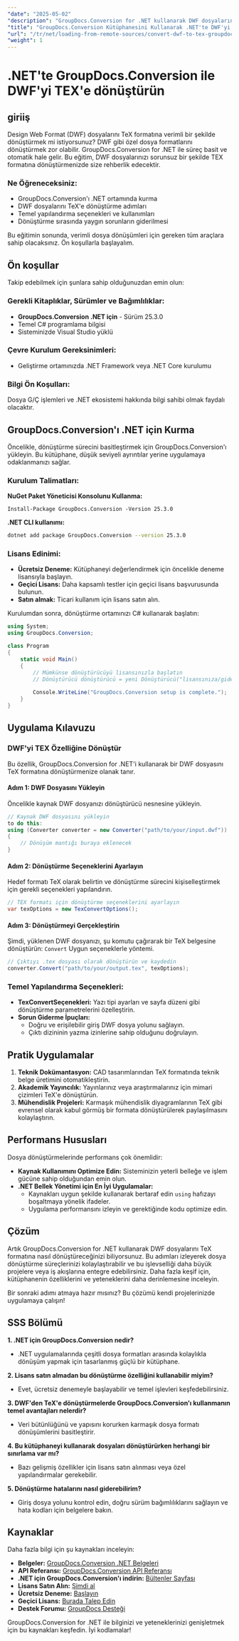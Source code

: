 ```yaml
---
"date": "2025-05-02"
"description": "GroupDocs.Conversion for .NET kullanarak DWF dosyalarını TeX formatına nasıl verimli bir şekilde dönüştüreceğinizi öğrenin. Bu eğitim kurulum, dönüştürme adımları ve sorun giderme ipuçlarını kapsar."
"title": "GroupDocs.Conversion Kütüphanesini Kullanarak .NET'te DWF'yi TEX'e Dönüştürme"
"url": "/tr/net/loading-from-remote-sources/convert-dwf-to-tex-groupdocs-dotnet/"
"weight": 1
---
```


# .NET'te GroupDocs.Conversion ile DWF'yi TEX'e dönüştürün

## giriiş

Design Web Format (DWF) dosyalarını TeX formatına verimli bir şekilde dönüştürmek mi istiyorsunuz? DWF gibi özel dosya formatlarını dönüştürmek zor olabilir. GroupDocs.Conversion for .NET ile süreç basit ve otomatik hale gelir. Bu eğitim, DWF dosyalarınızı sorunsuz bir şekilde TEX formatına dönüştürmenizde size rehberlik edecektir.

### Ne Öğreneceksiniz:
- GroupDocs.Conversion'ı .NET ortamında kurma
- DWF dosyalarını TeX'e dönüştürme adımları
- Temel yapılandırma seçenekleri ve kullanımları
- Dönüştürme sırasında yaygın sorunların giderilmesi

Bu eğitimin sonunda, verimli dosya dönüşümleri için gereken tüm araçlara sahip olacaksınız. Ön koşullarla başlayalım.

## Ön koşullar

Takip edebilmek için şunlara sahip olduğunuzdan emin olun:

### Gerekli Kitaplıklar, Sürümler ve Bağımlılıklar:
- **GroupDocs.Conversion .NET için** - Sürüm 25.3.0
- Temel C# programlama bilgisi
- Sisteminizde Visual Studio yüklü

### Çevre Kurulum Gereksinimleri:
- Geliştirme ortamınızda .NET Framework veya .NET Core kurulumu

### Bilgi Ön Koşulları:
Dosya G/Ç işlemleri ve .NET ekosistemi hakkında bilgi sahibi olmak faydalı olacaktır.

## GroupDocs.Conversion'ı .NET için Kurma

Öncelikle, dönüştürme sürecini basitleştirmek için GroupDocs.Conversion'ı yükleyin. Bu kütüphane, düşük seviyeli ayrıntılar yerine uygulamaya odaklanmanızı sağlar.

### Kurulum Talimatları:

**NuGet Paket Yöneticisi Konsolunu Kullanma:**
```shell
Install-Package GroupDocs.Conversion -Version 25.3.0
```

**.NET CLI kullanımı:**
```bash
dotnet add package GroupDocs.Conversion --version 25.3.0
```

### Lisans Edinimi:
- **Ücretsiz Deneme:** Kütüphaneyi değerlendirmek için öncelikle deneme lisansıyla başlayın.
- **Geçici Lisans:** Daha kapsamlı testler için geçici lisans başvurusunda bulunun.
- **Satın almak:** Ticari kullanım için lisans satın alın.

Kurulumdan sonra, dönüştürme ortamınızı C# kullanarak başlatın:

```csharp
using System;
using GroupDocs.Conversion;

class Program
{
    static void Main()
    {
        // Mümkünse dönüştürücüyü lisansınızla başlatın
        // Dönüştürücü dönüştürücü = yeni Dönüştürücü("lisansınıza/giden/yol.lic");
        
        Console.WriteLine("GroupDocs.Conversion setup is complete.");
    }
}
```

## Uygulama Kılavuzu

### DWF'yi TEX Özelliğine Dönüştür

Bu özellik, GroupDocs.Conversion for .NET'i kullanarak bir DWF dosyasını TeX formatına dönüştürmenize olanak tanır.

#### Adım 1: DWF Dosyasını Yükleyin
Öncelikle kaynak DWF dosyanızı dönüştürücü nesnesine yükleyin.

```csharp
// Kaynak DWF dosyasını yükleyin
to do this:
using (Converter converter = new Converter("path/to/your/input.dwf"))
{
    // Dönüşüm mantığı buraya eklenecek
}
```

#### Adım 2: Dönüştürme Seçeneklerini Ayarlayın
Hedef formatı TeX olarak belirtin ve dönüştürme sürecini kişiselleştirmek için gerekli seçenekleri yapılandırın.

```csharp
// TEX formatı için dönüştürme seçeneklerini ayarlayın
var texOptions = new TexConvertOptions();
```

#### Adım 3: Dönüştürmeyi Gerçekleştirin
Şimdi, yüklenen DWF dosyanızı, şu komutu çağırarak bir TeX belgesine dönüştürün: `Convert` Uygun seçeneklerle yöntemi.

```csharp
// Çıktıyı .tex dosyası olarak dönüştürün ve kaydedin
converter.Convert("path/to/your/output.tex", texOptions);
```

### Temel Yapılandırma Seçenekleri:
- **TexConvertSeçenekleri:** Yazı tipi ayarları ve sayfa düzeni gibi dönüştürme parametrelerini özelleştirin.
- **Sorun Giderme İpuçları:**
  - Doğru ve erişilebilir giriş DWF dosya yolunu sağlayın.
  - Çıktı dizininin yazma izinlerine sahip olduğunu doğrulayın.

## Pratik Uygulamalar

1. **Teknik Dokümantasyon:** CAD tasarımlarından TeX formatında teknik belge üretimini otomatikleştirin.
2. **Akademik Yayıncılık:** Yayınlarınız veya araştırmalarınız için mimari çizimleri TeX'e dönüştürün.
3. **Mühendislik Projeleri:** Karmaşık mühendislik diyagramlarının TeX gibi evrensel olarak kabul görmüş bir formata dönüştürülerek paylaşılmasını kolaylaştırın.

## Performans Hususları

Dosya dönüştürmelerinde performans çok önemlidir:

- **Kaynak Kullanımını Optimize Edin:** Sisteminizin yeterli belleğe ve işlem gücüne sahip olduğundan emin olun.
- **.NET Bellek Yönetimi için En İyi Uygulamalar:**
  - Kaynakları uygun şekilde kullanarak bertaraf edin `using` hafızayı boşaltmaya yönelik ifadeler.
  - Uygulama performansını izleyin ve gerektiğinde kodu optimize edin.

## Çözüm

Artık GroupDocs.Conversion for .NET kullanarak DWF dosyalarını TeX formatına nasıl dönüştüreceğinizi biliyorsunuz. Bu adımları izleyerek dosya dönüştürme süreçlerinizi kolaylaştırabilir ve bu işlevselliği daha büyük projelere veya iş akışlarına entegre edebilirsiniz. Daha fazla keşif için, kütüphanenin özelliklerini ve yeteneklerini daha derinlemesine inceleyin.

Bir sonraki adımı atmaya hazır mısınız? Bu çözümü kendi projelerinizde uygulamaya çalışın!

## SSS Bölümü

**1. .NET için GroupDocs.Conversion nedir?**
- .NET uygulamalarında çeşitli dosya formatları arasında kolaylıkla dönüşüm yapmak için tasarlanmış güçlü bir kütüphane.

**2. Lisans satın almadan bu dönüştürme özelliğini kullanabilir miyim?**
- Evet, ücretsiz denemeyle başlayabilir ve temel işlevleri keşfedebilirsiniz.

**3. DWF'den TeX'e dönüştürmelerde GroupDocs.Conversion'ı kullanmanın temel avantajları nelerdir?**
- Veri bütünlüğünü ve yapısını korurken karmaşık dosya formatı dönüşümlerini basitleştirir.

**4. Bu kütüphaneyi kullanarak dosyaları dönüştürürken herhangi bir sınırlama var mı?**
- Bazı gelişmiş özellikler için lisans satın alınması veya özel yapılandırmalar gerekebilir.

**5. Dönüştürme hatalarını nasıl giderebilirim?**
- Giriş dosya yolunu kontrol edin, doğru sürüm bağımlılıklarını sağlayın ve hata kodları için belgelere bakın.

## Kaynaklar

Daha fazla bilgi için şu kaynakları inceleyin:
- **Belgeler:** [GroupDocs.Conversion .NET Belgeleri](https://docs.groupdocs.com/conversion/net/)
- **API Referansı:** [GroupDocs.Conversion API Referansı](https://reference.groupdocs.com/conversion/net/)
- **.NET için GroupDocs.Conversion'ı indirin:** [Bültenler Sayfası](https://releases.groupdocs.com/conversion/net/)
- **Lisans Satın Alın:** [Şimdi al](https://purchase.groupdocs.com/buy)
- **Ücretsiz Deneme:** [Başlayın](https://releases.groupdocs.com/conversion/net/)
- **Geçici Lisans:** [Burada Talep Edin](https://purchase.groupdocs.com/temporary-license/)
- **Destek Forumu:** [GroupDocs Desteği](https://forum.groupdocs.com/c/conversion/10)

GroupDocs.Conversion for .NET ile bilginizi ve yeteneklerinizi genişletmek için bu kaynakları keşfedin. İyi kodlamalar!